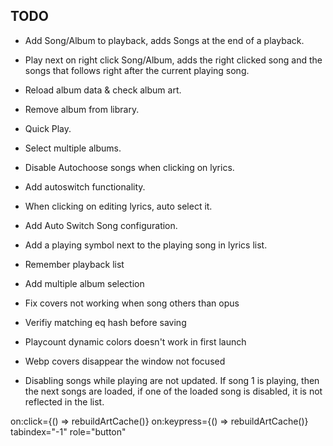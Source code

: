 ## TODO
* Add Song/Album to playback, adds Songs at the end of a playback.
* Play next on right click Song/Album, adds the right clicked song and the songs that follows right after the current playing song.
* Reload album data & check album art.
* Remove album from library.
* Quick Play.
* Select multiple albums.

* Disable Autochoose songs when clicking on lyrics.
* Add autoswitch functionality.
* When clicking on editing lyrics, auto select it.
* Add Auto Switch Song configuration.
* Add a playing symbol next to the playing song in lyrics list.

* Remember playback list

* Add multiple album selection

* Fix covers not working when song others than opus

* Verifiy matching eq hash before saving
* Playcount dynamic colors doesn't work in first launch

* Webp covers disappear the window not focused

* Disabling songs while playing are not updated. If song 1 is playing, then the next songs are loaded, if one of the loaded song is disabled, it is not reflected in the list.

on:click={() => rebuildArtCache()} on:keypress={() => rebuildArtCache()} tabindex="-1" role="button"

